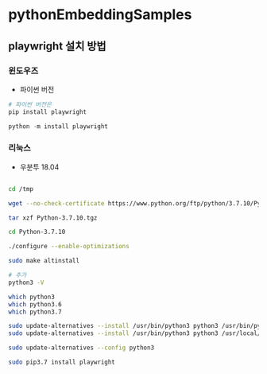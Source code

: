 # pythonEmbeddingSamples

## playwright 설치 방법

### 윈도우즈

- 파이썬 버전

```powershell
# 파이썬 버전은
pip install playwright

python -m install playwright
```

### 리눅스

- 우분투 18.04

```bash

cd /tmp

wget --no-check-certificate https://www.python.org/ftp/python/3.7.10/Python-3.7.10.tgz

tar xzf Python-3.7.10.tgz

cd Python-3.7.10

./configure --enable-optimizations

sudo make altinstall

# 추가
python3 -V

which python3
which python3.6
which python3.7

sudo update-alternatives --install /usr/bin/python3 python3 /usr/bin/python3.6 1
sudo update-alternatives --install /usr/bin/python3 python3 /usr/local/bin/python3.7 2

sudo update-alternatives --config python3

sudo pip3.7 install playwright
```
